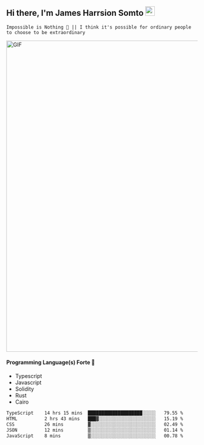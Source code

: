 ## Hi there, I'm James Harrsion Somto <img src="https://media.giphy.com/media/hvRJCLFzcasrR4ia7z/giphy.gif" width="25px">

`Impossible is Nothing 🚀 || I think it's possible for ordinary people to choose to be extraordinary`

 
<img align="center" alt="GIF" src="https://github.com/Gapur/Gapur/blob/master/coding.gif?raw=true" width="818px" height="818px" />


#### Programming Language(s) Forte 🚀
- Typescript
- Javascript
- Solidity
- Rust
- Cairo



<!--START_SECTION:waka-->

```txt
TypeScript    14 hrs 15 mins  ████████████████████░░░░░   79.55 %
HTML          2 hrs 43 mins   ███▓░░░░░░░░░░░░░░░░░░░░░   15.19 %
CSS           26 mins         ▓░░░░░░░░░░░░░░░░░░░░░░░░   02.49 %
JSON          12 mins         ▒░░░░░░░░░░░░░░░░░░░░░░░░   01.14 %
JavaScript    8 mins          ▒░░░░░░░░░░░░░░░░░░░░░░░░   00.78 %
```

<!--END_SECTION:waka-->
<br />
<br />
<br />







